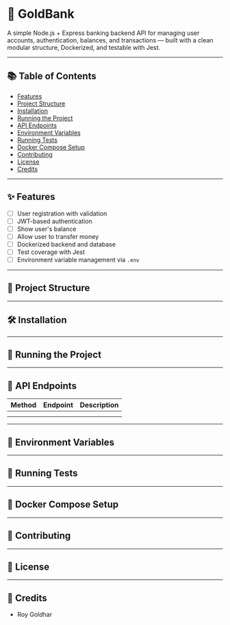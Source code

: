 # 🏦 GoldBank

A simple Node.js + Express banking backend API for managing user accounts, authentication, balances, and transactions — built with a clean modular structure, Dockerized, and testable with Jest.

---

## 📚 Table of Contents

- [Features](#features)
- [Project Structure](#project-structure)
- [Installation](#installation)
- [Running the Project](#running-the-project)
- [API Endpoints](#api-endpoints)
- [Environment Variables](#environment-variables)
- [Running Tests](#running-tests)
- [Docker Compose Setup](#docker-compose-setup)
- [Contributing](#contributing)
- [License](#license)
- [Credits](#credits)

---

## ✨ Features

<!-- List the key features your project provides -->

- [ ] User registration with validation
- [ ] JWT-based authentication
- [ ] Show user's balance
- [ ] Allow user to transfer money
- [ ] Dockerized backend and database
- [ ] Test coverage with Jest
- [ ] Environment variable management via `.env`

---

## 📂 Project Structure

<!-- Describe your project folder structure here -->


---

## 🛠️ Installation

<!-- Add installation instructions here -->

---

## 🚀 Running the Project

<!-- Explain how to run the project locally or via Docker here -->

---

## 📖 API Endpoints

<!-- List your API endpoints and what they do here -->

| Method | Endpoint | Description |
|:--------|:------------|:----------------|
|        |              |                |
|        |              |                |

---

## 🔐 Environment Variables

<!-- List the environment variables needed for this project -->


---

## 🧪 Running Tests

<!-- Describe how to run tests -->

---

## 🐳 Docker Compose Setup

<!-- Instructions to build and run with Docker Compose -->

---

## 🤝 Contributing

<!-- Add contribution guidelines -->

---

## 📜 License

<!-- Add licensing details -->

---

## 🙌 Credits

<!-- List project contributors or acknowledgments -->

- Roy Goldhar

